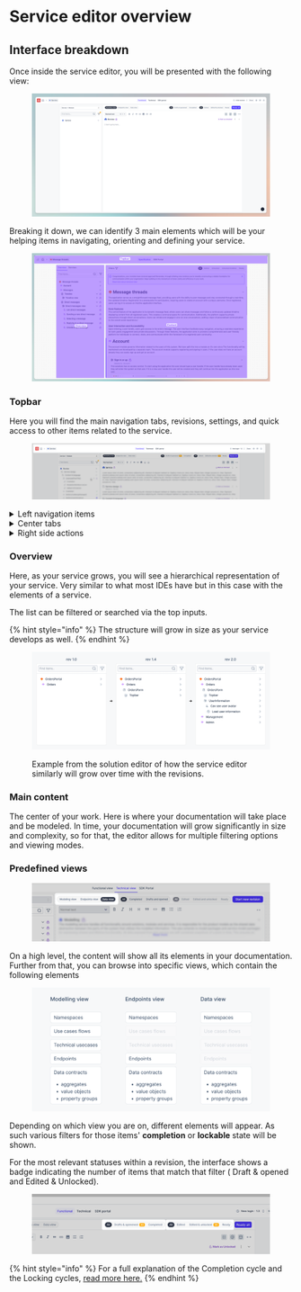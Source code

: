 # Service editor overview

## Interface breakdown

Once inside the service editor, you will be presented with the following view:

<figure><img src="../../.gitbook/assets/image (45).png" alt=""><figcaption></figcaption></figure>

Breaking it down, we can identify 3 main elements which will be your helping items in navigating, orienting and defining your service.

<figure><img src="../../.gitbook/assets/image (44).png" alt=""><figcaption></figcaption></figure>

### Topbar

Here you will find the main navigation tabs, revisions, settings, and quick access to other items related to the service.&#x20;

<figure><img src="../../.gitbook/assets/image (43).png" alt=""><figcaption></figcaption></figure>

<details>

<summary>Left navigation items</summary>

* workspace shifter
* home button leading to the main dashboard
* and a quick selector for other services

</details>

<details>

<summary>Center tabs</summary>

* Functional view: all the requirements coming from the solution&#x20;
  * Note: the tab is disabled for [Standalone service](broken-reference)
* Technical view: here you will spend most of your time modeling and breaking down your data&#x20;
* SDK portal

</details>

<details>

<summary>Right side actions</summary>

The interface allows to

* &#x20;explore past revision
* share your service
* configure via settings
* and lastly, review your notifications for this service.

</details>



### Overview

Here, as your service grows, you will see a hierarchical representation of your service. Very similar to what most IDEs have but in this case with the elements of a service.&#x20;

The list can be filtered or searched via the top inputs.

{% hint style="info" %}
The structure will grow in size as your service develops as well.
{% endhint %}

<figure><img src="../../.gitbook/assets/image (42).png" alt=""><figcaption><p>Example from the solution editor of how the service editor similarly will grow over time with the revisions.</p></figcaption></figure>

### Main content

The center of your work. Here is where your documentation will take place and be modeled. In time, your documentation will grow significantly in size and complexity, so for that, the editor allows for multiple filtering options and viewing modes.

### Predefined views

<figure><img src="../../.gitbook/assets/image (41).png" alt=""><figcaption></figcaption></figure>

On a high level, the content will show all its elements in your documentation. Further from that, you can browse into specific views, which contain the following elements

<figure><img src="../../.gitbook/assets/image (40).png" alt=""><figcaption></figcaption></figure>

Depending on which view you are on, different elements will appear. As such various filters for those items' **completion** or **lockable** state will be shown.

For the most relevant statuses within a revision, the interface shows a badge indicating the number of items that match that filter ( Draft & opened and Edited & Unlocked).

<figure><img src="../../.gitbook/assets/image (39).png" alt=""><figcaption></figcaption></figure>

{% hint style="info" %}
For a full explanation of the Completion cycle and the Locking cycles, [read more here.](service-revisions.md)
{% endhint %}
